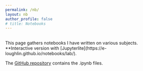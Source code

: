 ```yaml
---
permalink: /nb/
layout: nb
author_profile: false
# title: Notebooks
---
```


<br>
This page gathers notebooks I have written on various subjects.  
**Interactive version with [Jupyterlite](https://e-loughlin.github.io/notebooks/lab/).

The [GitHub repository](https://github.com/e-loughlin/notebooks/tree/main/content) contains the .ipynb files.
